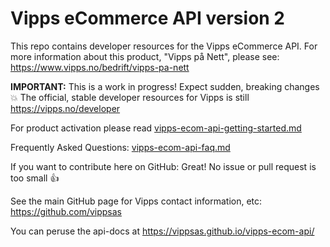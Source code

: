 # Vipps eCommerce API version 2

This repo contains developer resources for the Vipps eCommerce API. For more information about this product, "Vipps på Nett", please see: https://www.vipps.no/bedrift/vipps-pa-nett

**IMPORTANT:** This is a work in progress! Expect sudden, breaking changes :boom: The official, stable developer resources for Vipps is still https://vipps.no/developer

For product activation please read [vipps-ecom-api-getting-started.md](vipps-ecom-api-getting-started.md)

Frequently Asked Questions: [vipps-ecom-api-faq.md](vipps-ecom-api-faq.md)

If you want to contribute here on GitHub: Great! No issue or pull request is too small 👍

See the main GitHub page for Vipps contact information, etc: https://github.com/vippsas  

You can peruse the api-docs at https://vippsas.github.io/vipps-ecom-api/

